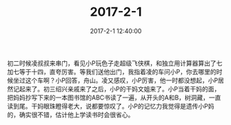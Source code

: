﻿---
title: "2017-2-1"
date: 2017-2-1 12:40:00
tags:
categories: 爸爸
---
初二时候凌叔叔来串门，看见小P玩色子走超级飞侠棋，和独立用计算器算出了七加七等于十四，直夸厉害。等我们送他出门，我指着凌的车问小P，你去哪里的时候坐过这个车啊？小P回答，舟山。凌又感叹，小P厉害，他一时都没想起，小P居然记起来了。初三绍兴亲戚来了之后，小P的干妈文姐来了。小P当着干妈的面，把妈妈抄写下来的一本图书馆的ABC书读了一遍，从开头的A和B，树洞藏，一直读到尾。干妈眼珠瞪得老大，说都要惊叹了。小P的记忆力我觉得是遗传小P妈的，确实很不错，估计他上学读书时会很省心。